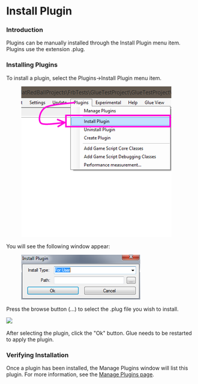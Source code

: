 # Install Plugin

### Introduction

Plugins can be manually installed through the Install Plugin menu item. Plugins use the extension .plug.

### Installing Plugins

To install a plugin, select the Plugins->Install Plugin menu item. &#x20;

<figure><img src="../../../media/migrated_media-PluginInstallPluginGlueMenuItem.png" alt=""><figcaption></figcaption></figure>

You will see the following window appear:&#x20;

&#x20;

<figure><img src="../../../media/migrated_media-InstallPlugin.PNG" alt=""><figcaption></figcaption></figure>

Press the browse button (...) to select the .plug file you wish to install.

![](../../../media/2016-08-img\_57ab34fb85d44.png)

After selecting the plugin, click the "Ok" button. Glue needs to be restarted to apply the plugin.

### Verifying Installation

Once a plugin has been installed, the Manage Plugins window will list this plugin. For more information, see the [Manage Plugins page](../../../documentation/tools/glue-reference/menu/glue-reference-menu-plugins-manage-plugin.md).
